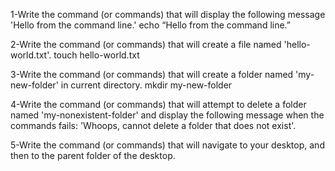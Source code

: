 1-Write the command (or commands) that will display the following message 'Hello from the command line.'
echo “Hello from the command line.”

2-Write the command (or commands) that will create a file named 'hello-world.txt'.
touch hello-world.txt

3-Write the command (or commands) that will create a folder named 'my-new-folder' in current directory.
mkdir my-new-folder

4-Write the command (or commands) that will attempt to delete a folder named 'my-nonexistent-folder' and display the following message when the commands fails: 'Whoops, cannot delete a folder that does not exist'.


5-Write the command (or commands) that will navigate to your desktop, and then to the parent folder of the desktop.